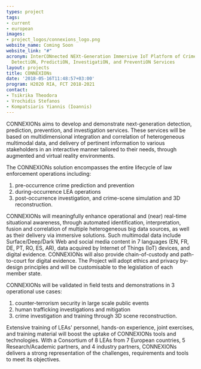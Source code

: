 ```yaml
---
types: project
tags:
- current
- european
images:
- project_logos/connexions_logo.png
website_name: Coming Soon
website_link: "#"
acronym: InterCONnected NEXt-Generation Immersive IoT Platform of Crime and Terrorism
  DetectiON, PredictiON, InvestigatiON, and PreventiON Services
layout: projects
title: CONNEXIONs
date: '2018-05-16T11:48:57+03:00'
program: H2020 RIA, FCT 2018-2021
contact: 
- Tsikrika Theodora
- Vrochidis Stefanos
- Kompatsiaris Yiannis (Ioannis)
---
```

<p>CONNEXIONs aims to develop and demonstrate next-generation detection, prediction, prevention, and investigation services. These services will be based on multidimensional integration and correlation of heterogeneous multimodal data, and delivery of pertinent information to various stakeholders in an interactive manner tailored to their needs, through augmented and virtual reality environments.</p>
<p>The CONNEXIONs solution encompasses the entire lifecycle of law enforcement operations including:</p>
<ol>
	<li>pre-occurrence crime prediction and prevention&nbsp;</li>
	<li>during-occurrence LEA operations</li>
	<li>post-occurrence investigation, and crime-scene simulation and 3D reconstruction.</li>
</ol>
<p>CONNEXIONs will meaningfully enhance operational and (near) real-time situational awareness, through automated identification, interpretation, fusion and correlation of multiple heterogeneous big data sources, as well as their delivery via immersive solutions. Such multimodal data include Surface/Deep/Dark Web and social media content in 7 languages (EN, FR, DE, PT, RO, ES, AR), data acquired by Internet of Things (IoT) devices, and digital evidence. CONNEXIONs will also provide chain-of-custody and path-to-court for digital evidence. The Project will adopt ethics and privacy by-design principles and will be customisable to the legislation of each member state.</p>
<p>CONNEXIONs will be validated in field tests and demonstrations in 3 operational use cases:</p>
<ol>
	<li>counter-terrorism security in large scale public events</li>
	<li>human trafficking investigations and mitigation</li>
	<li>crime investigation and training through 3D scene reconstruction.</li>
</ol>
<p>Extensive training of LEAs' personnel, hands-on experience, joint exercises, and training material will boost the uptake of CONNEXIONs tools and technologies. With a Consortium of 8 LEAs from 7 European countries, 5 Research/Academic partners, and 4 industry partners, CONNEXIONs delivers a strong representation of the challenges, requirements and tools to meet its objectives.</p>
